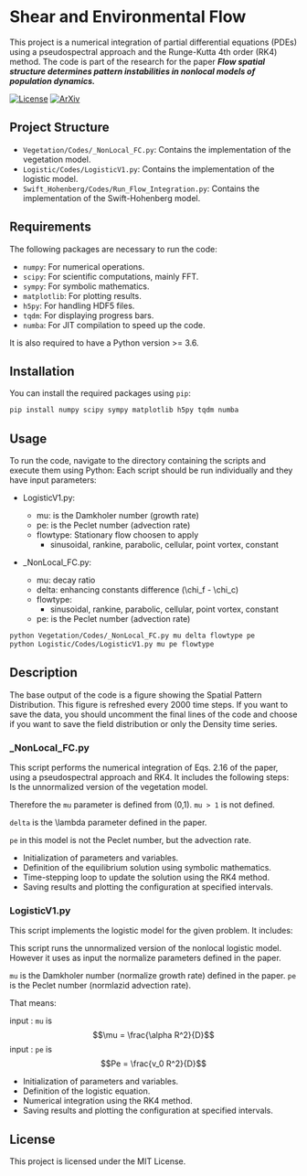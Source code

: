 
# Shear and Environmental Flow

This project is a numerical integration of partial differential equations (PDEs) using a pseudospectral approach and the Runge-Kutta 4th order (RK4) method. The code is part of the research for the paper
**_Flow spatial structure determines pattern instabilities in nonlocal models of population dynamics._**

[//]: # ([![DOI]&#40;https://zenodo.org/badge/975705705.svg&#41;]&#40;https://doi.org/10.5281/zenodo.15312822&#41;)
[![License](https://img.shields.io/badge/License-MIT-blue.svg)](https://opensource.org/licenses/MIT)
[![ArXiv](https://img.shields.io/badge/ArXiv-2409.04268-b31b1b)](https://arxiv.org/abs/2409.04268)
## Project Structure

- `Vegetation/Codes/_NonLocal_FC.py`: Contains the implementation of the vegetation model.
- `Logistic/Codes/LogisticV1.py`: Contains the implementation of the logistic model.
- `Swift_Hohenberg/Codes/Run_Flow_Integration.py`: Contains the implementation of the Swift-Hohenberg model.

## Requirements

The following packages are necessary to run the code:

- `numpy`: For numerical operations.
- `scipy`: For scientific computations, mainly FFT.
- `sympy`: For symbolic mathematics.
- `matplotlib`: For plotting results.
- `h5py`: For handling HDF5 files.
- `tqdm`: For displaying progress bars.
- `numba`: For JIT compilation to speed up the code.

It is also required to have a Python version >= 3.6.

## Installation

You can install the required packages using `pip`:

```bash
pip install numpy scipy sympy matplotlib h5py tqdm numba
```

## Usage

To run the code, navigate to the directory containing the scripts and execute them using Python:
Each script should be run individually and they have input parameters:
- LogisticV1.py:
  - mu: is the Damkholer number (growth rate)
  - pe: is the Peclet number (advection rate)
  - flowtype: Stationary flow choosen to apply
    - sinusoidal, rankine, parabolic, cellular, point vortex, constant


- _NonLocal_FC.py:
  - mu: decay ratio
  - delta: enhancing constants difference (\chi_f - \chi_c)
  - flowtype:
    - sinusoidal, rankine, parabolic, cellular, point vortex, constant
  - pe: is the Peclet number (advection rate)
    
```bash
python Vegetation/Codes/_NonLocal_FC.py mu delta flowtype pe
python Logistic/Codes/LogisticV1.py mu pe flowtype
```

## Description

The base output of the code is a figure showing the Spatial Pattern Distribution.
This figure is refreshed every 2000 time steps.
If you want to save the data, you should uncomment the final lines of the code and choose if you want to save the field distribution or only the Density time series.


### _NonLocal_FC.py

This script performs the numerical integration of Eqs. 2.16 of the paper, using a pseudospectral approach and RK4. It includes the following steps:
Is the unnormalized version of the vegetation model. 

Therefore the `mu` parameter is defined from (0,1). `mu > 1` is not defined.

`delta` is the \lambda parameter defined in the paper.

`pe` in this model is not the Peclet number, but the advection rate.

- Initialization of parameters and variables.
- Definition of the equilibrium solution using symbolic mathematics.
- Time-stepping loop to update the solution using the RK4 method.
- Saving results and plotting the configuration at specified intervals.


### LogisticV1.py

This script implements the logistic model for the given problem. It includes:

This script runs the unnormalized version of the nonlocal logistic model. However it uses as input the normalize parameters defined in the paper.

`mu` is the Damkholer number (normalize growth rate) defined in the paper.
`pe` is the Peclet number (normlazid advection rate).

That means:

  input : `mu` is  $$\mu = \frac{\alpha R^2}{D}$$
  input : `pe` is  $$Pe = \frac{v_0 R^2}{D}$$


- Initialization of parameters and variables.
- Definition of the logistic equation.
- Numerical integration using the RK4 method.
- Saving results and plotting the configuration at specified intervals.

## License

This project is licensed under the MIT License.
